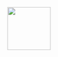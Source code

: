 <div id="header" align="center">
  <img src="https://media.giphy.com/media/bLVTnQvgggksbDXs7S/giphy.gif" width="100"/>
</div>
<!---
Dwyur/Dwyur is a ✨ special ✨ repository because its `README.md` (this file) appears on your GitHub profile.
You can click the Preview link to take a look at your changes.
--->
